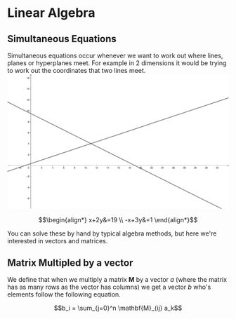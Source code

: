 # Linear Algebra

## Simultaneous Equations

Simultaneous equations occur whenever we want to work out where lines, planes or hyperplanes meet. For example in 2 dimensions it would be trying to work out the coordinates that two lines meet.
![two lines crossing](./img/3c8173f1-94f9-4ec8-babd-60f35d2df7c2.png)

``` math
\begin{align*}
x+2y&=19 \\
-x+3y&=1
\end{align*}
```

You can solve these by hand by typical algebra methods, but here we're interested in vectors and matrices.

## Matrix Multipled by a vector

We define that when we multiply a matrix $\mathbf{M}$ by a vector $a$ (where the matrix has as many rows as the vector has columns) we get a vector $b$ who's elements follow the following equation.

``` math
b_i = \sum_{j=0}^n \mathbf{M}_{ij} a_k
```

